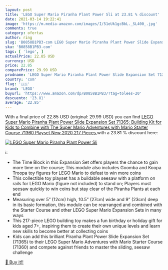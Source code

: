```yaml
---
layout: post
title: 'LEGO Super Mario Piranha Plant Power Sli at 23.81 % discount'
date: 2021-03-14 19:22:41
image: 'https://m.media-amazon.com/images/I/51eUk1gcBbL._SL400_.jpg'
comments: true
category: ofertas
author: ring
slug: 'B0858B1PB3-com LEGO Super Mario Piranha Plant Power Slide Expansion Set...'
sku: 'B0858B1PB3-com'
tags: [ 'lego', ]
actualPrice: 22.85 USD
currency: USD
price: 22.85
comparePrice: 29.99 USD
prodname: 'LEGO Super Mario Piranha Plant Power Slide Expansion Set 71365; Building Kit for Kids to Combine with The Super Mario Adventures with Mario Starter Course  71360  Playset  New 2020  217 Pieces '
country: 'com'
flag: '🇺🇸'
brand: 'LEGO'
buyurl: 'https://www.amazon.com/dp/B0858B1PB3/?tag=tolees-20'
descuento: '23.81'
average: '22.85'
---
```


With a final price of 22.85 USD (original: 29.99 USD) you can find [LEGO Super Mario Piranha Plant Power Slide Expansion Set 71365; Building Kit for Kids to Combine with The Super Mario Adventures with Mario Starter Course  71360  Playset  New 2020  217 Pieces ](https://www.amazon.com/dp/B0858B1PB3/?tag=tolees-20) with a  23.81 % discount here:

[![LEGO Super Mario Piranha Plant Power Sli](https://m.media-amazon.com/images/I/51eUk1gcBbL._SL400_.jpg)](https://www.amazon.com/dp/B0858B1PB3/?tag=tolees-20)

ℹ️:

- The Time Block in this Expansion Set offers players the chance to gain more time on the course; This module also includes Goomba and Koopa Troopa toy figures for LEGO Mario to defeat to win more coins
- This collectible toy playset has a buildable seesaw with a platform on rails for LEGO Mario (figure not included) to stand on; Players must seesaw quickly to win coins but stay clear of the Piranha Plants at each end
- Measuring over 5” (12cm) high, 10.5” (27cm) wide and 9” (23cm) deep in its basic formation, this module can be rearranged and combined with the Starter Course and other LEGO Super Mario Expansion Sets in many ways
- This 217-piece LEGO building toy makes a fun birthday or holiday gift for kids aged 7+, inspiring them to create their own unique levels and learn new skills to become better at collecting coins
- Kids can add this brilliant Piranha Plant Power Slide Expansion Set (71365) to their LEGO Super Mario Adventures with Mario Starter Course (71360) and compete against friends to master the sliding, seesaw challenge

[🛒 Buy it!!](https://www.amazon.com/dp/B0858B1PB3/?tag=tolees-20)
